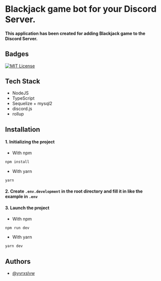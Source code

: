 # Blackjack game bot for your Discord Server.

#### This application has been created for adding Blackjack game to the Discord Server.

## Badges

[![MIT License](https://img.shields.io/badge/License-MIT-green.svg)](https://choosealicense.com/licenses/mit/)

## Tech Stack

* NodeJS
* TypeScript
* Sequelize + mysql2
* discord.js
* rollup

## Installation

#### 1. Initializing the project
* With npm
```bash
npm install
```

* With yarn
```bash
yarn
```

#### 2. Create `.env.development` in the root directory and fill it in like the example in `.env`

#### 3. Launch the project

* With npm
```bash
npm run dev
```

* With yarn
```bash
yarn dev
```

## Authors

- [@yvrxslvw](https://github.com/yvrxslvw)
